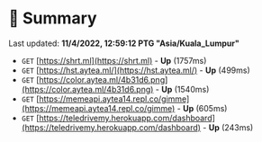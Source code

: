# 📖 Summary
Last updated: **11/4/2022, 12:59:12 PTG "Asia/Kuala_Lumpur"**

- `GET` [https://shrt.ml](https://shrt.ml) - **Up** (1757ms)
- `GET` [https://hst.aytea.ml/](https://hst.aytea.ml/) - **Up** (499ms)
- `GET` [https://color.aytea.ml/4b31d6.png](https://color.aytea.ml/4b31d6.png) - **Up** (1540ms)
- `GET` [https://memeapi.aytea14.repl.co/gimme](https://memeapi.aytea14.repl.co/gimme) - **Up** (605ms)
- `GET` [https://teledrivemy.herokuapp.com/dashboard](https://teledrivemy.herokuapp.com/dashboard) - **Up** (243ms)

